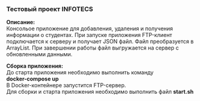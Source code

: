 <h3>Тестовый проект INFOTECS</h3>

<b>Описание:</b><br/>
Консольое приложение для добавления, удаления и получения информации о студентах.
При запуске приложения FTP-клиент подключается к серверу и получает JSON файл. Файл преобразуется в ArrayList. При завершении работы файл выгружается на сервер с обновленными данными.

<b>Сборка приложения:</b><br/>
До старта приложения необходимо выполнить команду<br/>
<b>docker-compose up</b><br/>
В Docker-контейнере запустится FTP-сервер.<br/>
Для сборки и старта приложения необходимо выполнить файл <b>start.sh<b>


